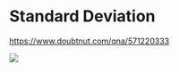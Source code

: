 # Standard Deviation


https://www.doubtnut.com/qna/571220333


![](https://i.insider.com/618d515634224a00111fe72b?width=800&format=jpeg&auto=webp)